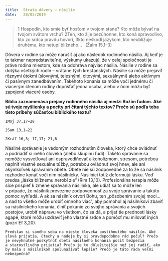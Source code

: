 ```yaml
---
title:  Strata dôvery – násilie
date:   28/05/2019
---
```


> <p></p>
> 1 Hospodin, kto smie byť hosťom v tvojom stane? Kto môže bývať na tvojom svätom vrchu? 2Ten, kto žije bezúhonne, kto koná spravodlivo, kto zo srdca pravdu hovorí, 3kto neškodí jazykom, kto neubližuje druhému, kto netupí blížneho...  (Žalm 15,1–3)

Dôvera v rodine sa môže narušiť aj ako následok rodinného násilia. Aj keď je to takmer nepredstaviteľné, výskumy ukazujú, že v celej spoločnosti je práve rodina miestom, kde sa odohráva najviac násilia. Násilie v rodine sa dotýka všetkých rodín – vrátane tých kresťanských. Násilie sa môže prejaviť rôznymi útokmi (slovnými, telesnými, citovými, sexuálnymi) alebo aktívnym či pasívnym zanedbávaním. Takéhoto konania sa môže voči jednému či viacerým členom rodiny dopúšťať jedna osoba, alebo v ňom môžu byť zapojené viaceré osoby.

**Biblia zaznamenáva prejavy rodinného násilia aj medzi Božím ľudom. Aké sú tvoje myšlienky a pocity pri čítaní týchto textov? Prečo sú podľa teba tieto príbehy súčasťou biblického textu?**

`1Moj 37,17–28`

`2Sam 13,1–22`

`2Kráľ 16,3; 17,17; 21,6`

Násilné správanie je vedomým rozhodnutím človeka, ktorý chce ovládnuť a podriadiť si iného človeka (alebo skupinu ľudí). Takéto správanie sa nemôže vysvetľovať ani ospravedlňovať alkoholizmom, stresom, potrebou naplniť vlastné sexuálne túžby, potrebou ovládnuť svoj hnev, ale ani akýmkoľvek správaním obete. Obete nie sú zodpovedné za to že sa násilník rozhodne konať voči nim násilnícky. Násilníci totiž deformujú lásku. Veď predsa „láska blížnemu nerobí zle“ (Rim 13,10). Profesionálna terapia môže síce prispieť k zmene správania násilníka, ale udiať sa to môže len v prípade, že násilník prevezme zodpovednosť za svoje správanie a takúto pomoc vyhľadá. A ak sa násilník otvorí Bohu, ten „pôsobením svojej moci... a nad to všetko môže urobiť omnoho viac“, aby pomohol aj násilníkovi zbaviť sa násilníckeho konania, činiť pokánie zo svojho správania a svojich postojov, urobiť nápravu vo všetkom, čo sa dá, a prijať tie prednosti lásky agapé, ktoré môžu uzdraviť jeho vlastné srdce a pomôcť mu milovať iných (pozri Ef 3,20).

`Predstav si samého seba na mieste človeka postihnutého násilím. Aké slová prijatia, útechy a nádeje by si pravdepodobne rád počul? Prečo je nevyhnutné poskytnúť obeti násilného konania pocit bezpečia a starostlivého prijatia? Prečo je to dôležitejšie než jej radiť, ako by mala s násilníkom spolunažívať lepšie? Prečo je táto rada veľmi nebezpečná?`